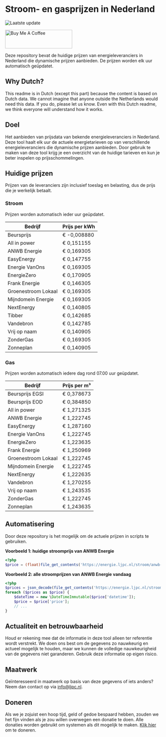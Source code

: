 # Stroom- en gasprijzen in Nederland

![Laatste update](https://img.shields.io/badge/laatste%20update-2024--08--09%2016%3A00%20CET-brightgreen)

<a href="https://www.buymeacoffee.com/Lars-" target="_blank"><img src="https://cdn.buymeacoffee.com/buttons/v2/default-orange.png" alt="Buy Me A Coffee" height="60" style="height: 60px !important;width: 217px !important;" ></a>

Deze repository bevat de huidige prijzen van energieleveranciers in Nederland die dynamische prijzen aanbieden. De prijzen worden elk uur automatisch geüpdatet.

## Why Dutch?

This readme is in Dutch (except this part) because the content is based on Dutch data. We cannot imagine that anyone outside the Netherlands would need this data. If you do, please let us know. Even with this Dutch readme, we think
everyone will understand how it works.

## Doel

Het aanbieden van prijsdata van bekende energieleveranciers in Nederland. Deze tool haalt elk uur de actuele energietarieven op van verschillende energieleveranciers die dynamische prijzen aanbieden. Door gebruik te maken van deze tool
krijg je een overzicht van de huidige tarieven en kun je beter inspelen op prijsschommelingen.

## Huidige prijzen

Prijzen van de leveranciers zijn inclusief toeslag en belasting, dus de prijs die je werkelijk betaalt.

### Stroom

Prijzen worden automatisch ieder uur geüpdatet.

 Bedrijf | Prijs per kWh 
---------|---------------
Beursprijs | € -0,008880
All in power | € 0,151155
ANWB Energie | € 0,169305
EasyEnergy | € 0,147755
Energie VanOns | € 0,169305
EnergieZero | € 0,170905
Frank Energie | € 0,146305
Groenestroom Lokaal | € 0,169305
Mijndomein Energie | € 0,169305
NextEnergy | € 0,140805
Tibber | € 0,142685
Vandebron | € 0,142785
Vrij op naam | € 0,140905
ZonderGas | € 0,169305
Zonneplan | € 0,140905


### Gas

Prijzen worden automatisch iedere dag rond 07.00 uur geüpdatet.

 Bedrijf | Prijs per m³ 
---------|--------------
Beursprijs EGSI | € 0,378673
Beursprijs EOD | € 0,384850
All in power | € 1,271325
ANWB Energie | € 1,222745
EasyEnergy | € 1,287160
Energie VanOns | € 1,222745
EnergieZero | € 1,223635
Frank Energie | € 1,250969
Groenestroom Lokaal | € 1,222745
Mijndomein Energie | € 1,222745
NextEnergy | € 1,222635
Vandebron | € 1,270255
Vrij op naam | € 1,243535
ZonderGas | € 1,222745
Zonneplan | € 1,243635


## Automatisering

Door deze repository is het mogelijk om de actuele prijzen in scripts te gebruiken.

**Voorbeeld 1: huidige stroomprijs van ANWB Energie**

```php
<?php
$price = (float)file_get_contents('https://energie.ljpc.nl/stroom/anwb-energie-nu.txt');

```

**Voorbeeld 2: alle stroomprijzen van ANWB Energie vandaag**

```php
<?php
$prices = json_decode(file_get_contents('https://energie.ljpc.nl/stroom/all-in-power-vandaag.json'),true);
foreach ($prices as $price) {
    $dateTime = new \DateTimeImmutable($price['datetime']);
    $price = $price['price'];
    // ...
}
```

## Actualiteit en betrouwbaarheid

Houd er rekening mee dat de informatie in deze tool alleen ter referentie wordt verstrekt. We doen ons best om de gegevens zo nauwkeurig en actueel mogelijk te houden, maar we kunnen de volledige nauwkeurigheid van de gegevens niet
garanderen. Gebruik deze informatie op eigen risico.

## Maatwerk

Geïnteresseerd in maatwerk op basis van deze gegevens of iets anders? Neem dan contact op
via [info@ljpc.nl](mailto:info@ljpc.nl?subject=Energie%20prijzen).

## Doneren

Als we je zojuist een hoop tijd, geld of gedoe bespaard hebben, zouden we het fijn vinden als je zou willen overwegen een
donatie te doen. Alle donaties worden gebruikt om systemen als dit mogelijk te
maken. [Klik hier](https://www.buymeacoffee.com/Lars-) om te doneren.
